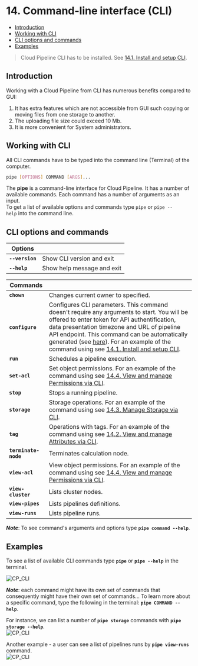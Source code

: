 # 14. Command-line interface (CLI)

- [Introduction](#introduction)
- [Working with CLI](#working-with-cli)
- [CLI options and commands](#cli-options-and-commands)
- [Examples](#examples)

> Cloud Pipeline CLI has to be installed. See [14.1. Install and setup CLI](14.1._Install_and_setup_CLI.md).

## Introduction

Working with a Cloud Pipeline from CLI has numerous benefits compared to GUI:

1. It has extra features which are not accessible from GUI such copying or moving files from one storage to another.
2. The uploading file size could exceed 10 Mb.
3. It is more convenient for System administrators.

## Working with CLI

All CLI commands have to be typed into the command line (Terminal) of the computer.

``` bash
pipe [OPTIONS] COMMAND [ARGS]...
```

The **pipe** is a command-line interface for Cloud Pipeline. It has a number of available commands. Each command has a number of arguments as an input.  
To get a list of available options and commands type `pipe` or `pipe --help` into the command line.

## CLI options and commands

| Options |  |
|---|---|
| **`--version`** | Show CLI version and exit |
| **`--help`** | Show help message and exit |

| Commands |  |
|---|---|
| **`chown`** | Changes current owner to specified. |
| **`configure`** | Configures CLI parameters. This command doesn't require any arguments to start. You will be offered to enter token for API authentification, data presentation timezone and URL of pipeline API endpoint. This command can be automatically generated (see [here](../12_Manage_Settings/12._Manage_Settings.md#cli-tab)). For an example of the command using see [14.1. Install and setup CLI](14.1._Install_and_setup_CLI.md). |
| **`run`** | Schedules a pipeline execution. |
| **`set-acl`** | Set object permissions. For an example of the command using see [14.4. View and manage Permissions via CLI](14.4._View_and_manage_Permissions_via_CLI.md). |
| **`stop`** | Stops a running pipeline. |
| **`storage`** | Storage operations. For an example of the command using see [14.3. Manage Storage via CLI](14.3._Manage_Storage_via_CLI.md). |
| **`tag`** | Operations with tags. For an example of the command using see [14.2. View and manage Attributes via CLI](14.2._View_and_manage_Attributes_via_CLI.md). |
| **`terminate-node`** | Terminates calculation node. |
| **`view-acl`** | View object permissions. For an example of the command using see [14.4. View and manage Permissions via CLI](14.4._View_and_manage_Permissions_via_CLI.md). |
| **`view-cluster`** | Lists cluster nodes. |
| **`view-pipes`** | Lists pipelines definitions. |
| **`view-runs`** | Lists pipeline runs. |

**_Note_**: To see command's arguments and options type **`pipe command --help`**.

## Examples

To see a list of available CLI commands type **`pipe`** or **`pipe --help`** in the terminal.

![CP_CLI](attachments/CLI_1.png)

**_Note_**: each command might have its own set of commands that consequently might have their own set of commands... To learn more about a specific command, type the following in the terminal: **`pipe COMMAND --help`**.

For instance, we can list a number of **`pipe storage`** commands with **`pipe storage --help`**.  
![CP_CLI](attachments/CLI_2.png)

Another example - a user can see a list of pipelines runs by **`pipe view-runs`** command.  
![CP_CLI](attachments/CLI_3.png)

